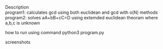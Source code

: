 Description<br>
program1: calculates gcd using both euclidean and gcd with o(N) methods<br> program2: solves aA+bB+cC=D using extemded euclidean theoram where a,b,c is unknown

how to run
using command python3 program.py

screenshots

